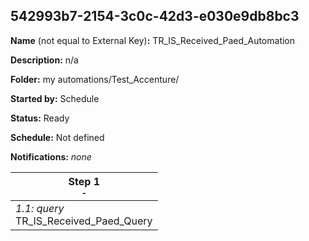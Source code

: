 ## 542993b7-2154-3c0c-42d3-e030e9db8bc3

**Name** (not equal to External Key)**:** TR_IS_Received_Paed_Automation

**Description:** n/a

**Folder:** my automations/Test_Accenture/

**Started by:** Schedule

**Status:** Ready

**Schedule:** Not defined

**Notifications:** _none_


| Step 1<br>_<small>-</small>_ |
| --- |
| _1.1: query_<br>TR_IS_Received_Paed_Query |
